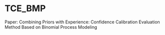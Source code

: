 # TCE_BMP
Paper: Combining Priors with Experience: Confidence Calibration Evaluation Method Based on Binomial Process Modeling
